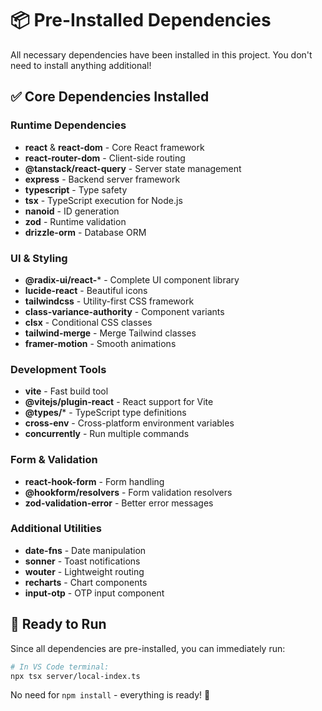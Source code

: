 # 📦 Pre-Installed Dependencies

All necessary dependencies have been installed in this project. You don't need to install anything additional!

## ✅ Core Dependencies Installed

### Runtime Dependencies
- **react** & **react-dom** - Core React framework
- **react-router-dom** - Client-side routing
- **@tanstack/react-query** - Server state management
- **express** - Backend server framework
- **typescript** - Type safety
- **tsx** - TypeScript execution for Node.js
- **nanoid** - ID generation
- **zod** - Runtime validation
- **drizzle-orm** - Database ORM

### UI & Styling
- **@radix-ui/react-*** - Complete UI component library
- **lucide-react** - Beautiful icons
- **tailwindcss** - Utility-first CSS framework
- **class-variance-authority** - Component variants
- **clsx** - Conditional CSS classes
- **tailwind-merge** - Merge Tailwind classes
- **framer-motion** - Smooth animations

### Development Tools
- **vite** - Fast build tool
- **@vitejs/plugin-react** - React support for Vite
- **@types/*** - TypeScript type definitions
- **cross-env** - Cross-platform environment variables
- **concurrently** - Run multiple commands

### Form & Validation
- **react-hook-form** - Form handling
- **@hookform/resolvers** - Form validation resolvers
- **zod-validation-error** - Better error messages

### Additional Utilities
- **date-fns** - Date manipulation
- **sonner** - Toast notifications
- **wouter** - Lightweight routing
- **recharts** - Chart components
- **input-otp** - OTP input component

## 🎯 Ready to Run

Since all dependencies are pre-installed, you can immediately run:

```bash
# In VS Code terminal:
npx tsx server/local-index.ts
```

No need for `npm install` - everything is ready! 🚀